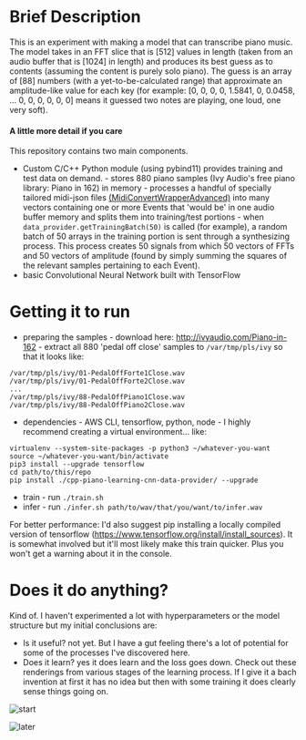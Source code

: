 # Brief Description
This is an experiment with making a model that can transcribe piano music.
The model takes in an FFT slice that is [512] values in length (taken from an audio buffer that is [1024] in length) and produces its best guess as to contents (assuming the content is purely solo piano). The guess is an array of [88] numbers (with a yet-to-be-calculated range) that approximate an amplitude-like value for each key (for example: [0, 0, 0, 0, 1.5841, 0, 0.0458, ... 0, 0, 0, 0, 0, 0] means it guessed two notes are playing, one loud, one very soft).

#### A little more detail if you care
This repository contains two main components.
 - Custom C/C++ Python module (using pybind11) provides training and test data on demand.
        - stores 880 piano samples (Ivy Audio's free piano library: Piano in 162) in memory
        - processes a handful of specially tailored midi-json files [(MidiConvertWrapperAdvanced)](https://github.com/jsphweid/MidiConvertWrapperAdvanced) into many vectors containing one or more Events that 'would be' in one audio buffer memory and splits them into training/test portions
        - when `data_provider.getTrainingBatch(50)` is called (for example), a random batch of 50 arrays in the training portion is sent through a synthesizing process. This process creates 50 signals from which 50 vectors of FFTs and 50 vectors of amplitude (found by simply summing the squares of the relevant samples pertaining to each Event).
 - basic Convolutional Neural Network built with TensorFlow

# Getting it to run
 - preparing the samples
        - download here: http://ivyaudio.com/Piano-in-162
        - extract all 880 'pedal off close' samples to `/var/tmp/pls/ivy` so that it looks like:
```
/var/tmp/pls/ivy/01-PedalOffForte1Close.wav
/var/tmp/pls/ivy/01-PedalOffForte2Close.wav
...
/var/tmp/pls/ivy/88-PedalOffPiano1Close.wav
/var/tmp/pls/ivy/88-PedalOffPiano2Close.wav
```
 - dependencies
        - AWS CLI, tensorflow, python, node
        - I highly recommend creating a virtual environment... like:
```
virtualenv --system-site-packages -p python3 ~/whatever-you-want
source ~/whatever-you-want/bin/activate
pip3 install --upgrade tensorflow 
cd path/to/this/repo
pip install ./cpp-piano-learning-cnn-data-provider/ --upgrade
```
 - train
        - run `./train.sh`
 - infer
        - run `./infer.sh path/to/wav/that/you/want/to/infer.wav`

For better performance:
I'd also suggest pip installing a locally compiled version of tensorflow (https://www.tensorflow.org/install/install_sources). It is somewhat involved but it'll most likely make this train quicker. Plus you won't get a warning about it in the console.

# Does it do anything?
Kind of. I haven't experimented a lot with hyperparameters or the model structure but my initial conclusions are:
 - Is it useful? not yet. But I have a gut feeling there's a lot of potential for some of the processes I've discovered here.
- Does it learn? yes it does learn and the loss goes down. Check out these renderings from various stages of the learning process. If I give it a bach invention at first it has no idea but then with some training it does clearly sense things going on.

![start](https://s3.amazonaws.com/piano-learning-stream/start.png "start")

![later](https://s3.amazonaws.com/piano-learning-stream/later.png "later")


